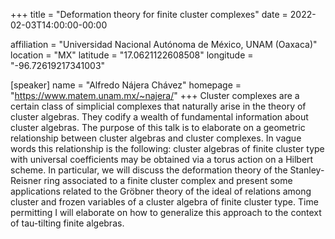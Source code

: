 +++
title = "Deformation theory for finite cluster complexes"
date = 2022-02-03T14:00:00-00:00

affiliation = "Universidad Nacional Autónoma de México, UNAM (Oaxaca)"
location = "MX"
latitude = "17.0621122608508"
longitude = "-96.72619217341003"

[speaker]
  name = "Alfredo Nájera Chávez"
  homepage = "https://www.matem.unam.mx/~najera/"
+++
Cluster complexes are a certain class of simplicial complexes that naturally arise in the theory of cluster algebras. They codify a wealth of fundamental information about cluster algebras. The purpose of this talk is to elaborate on a geometric relationship between cluster algebras and cluster complexes. In vague words this relationship is the following: cluster algebras of finite cluster type with universal coefficients may be obtained via a torus action on a Hilbert scheme. In particular, we will discuss the deformation theory of the Stanley-Reisner ring associated to a finite cluster complex and present some applications related to the Gröbner theory of the ideal of relations among cluster and frozen variables of a cluster algebra of finite cluster type. Time permitting I will elaborate on how to generalize this approach to the context of tau-tilting finite algebras.